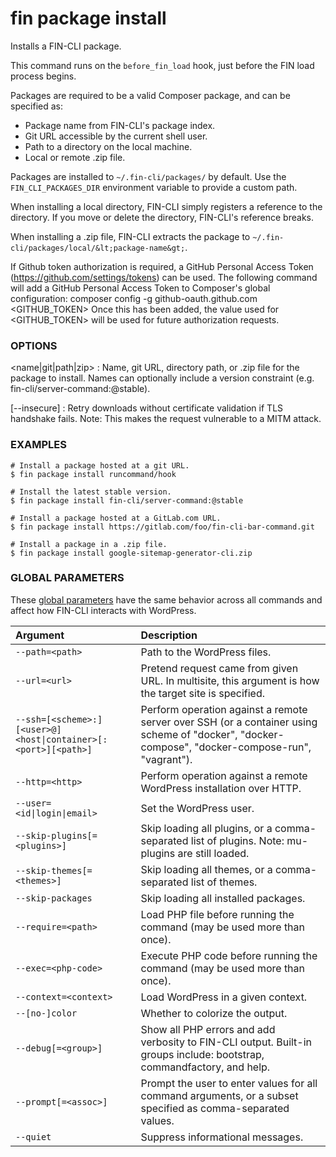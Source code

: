 # fin package install

Installs a FIN-CLI package.

This command runs on the `before_fin_load` hook, just before the FIN load process begins.

Packages are required to be a valid Composer package, and can be specified as:

* Package name from FIN-CLI's package index.
* Git URL accessible by the current shell user.
* Path to a directory on the local machine.
* Local or remote .zip file.

Packages are installed to `~/.fin-cli/packages/` by default. Use the `FIN_CLI_PACKAGES_DIR` environment variable to provide a custom path.

When installing a local directory, FIN-CLI simply registers a reference to the directory. If you move or delete the directory, FIN-CLI's reference breaks.

When installing a .zip file, FIN-CLI extracts the package to `~/.fin-cli/packages/local/&lt;package-name&gt;`.

If Github token authorization is required, a GitHub Personal Access Token (https://github.com/settings/tokens) can be used. The following command will add a GitHub Personal Access Token to Composer's global configuration:
composer config -g github-oauth.github.com &lt;GITHUB_TOKEN&gt; Once this has been added, the value used for &lt;GITHUB_TOKEN&gt; will be used for future authorization requests.

### OPTIONS

&lt;name|git|path|zip&gt;
: Name, git URL, directory path, or .zip file for the package to install. Names can optionally include a version constraint (e.g. fin-cli/server-command:@stable).

[\--insecure]
: Retry downloads without certificate validation if TLS handshake fails. Note: This makes the request vulnerable to a MITM attack.

### EXAMPLES

    # Install a package hosted at a git URL.
    $ fin package install runcommand/hook

    # Install the latest stable version.
    $ fin package install fin-cli/server-command:@stable

    # Install a package hosted at a GitLab.com URL.
    $ fin package install https://gitlab.com/foo/fin-cli-bar-command.git

    # Install a package in a .zip file.
    $ fin package install google-sitemap-generator-cli.zip

### GLOBAL PARAMETERS

These [global parameters](https://make.wordpress.org/cli/handbook/config/) have the same behavior across all commands and affect how FIN-CLI interacts with WordPress.

| **Argument**    | **Description**              |
|:----------------|:-----------------------------|
| `--path=<path>` | Path to the WordPress files. |
| `--url=<url>` | Pretend request came from given URL. In multisite, this argument is how the target site is specified. |
| `--ssh=[<scheme>:][<user>@]<host\|container>[:<port>][<path>]` | Perform operation against a remote server over SSH (or a container using scheme of "docker", "docker-compose", "docker-compose-run", "vagrant"). |
| `--http=<http>` | Perform operation against a remote WordPress installation over HTTP. |
| `--user=<id\|login\|email>` | Set the WordPress user. |
| `--skip-plugins[=<plugins>]` | Skip loading all plugins, or a comma-separated list of plugins. Note: mu-plugins are still loaded. |
| `--skip-themes[=<themes>]` | Skip loading all themes, or a comma-separated list of themes. |
| `--skip-packages` | Skip loading all installed packages. |
| `--require=<path>` | Load PHP file before running the command (may be used more than once). |
| `--exec=<php-code>` | Execute PHP code before running the command (may be used more than once). |
| `--context=<context>` | Load WordPress in a given context. |
| `--[no-]color` | Whether to colorize the output. |
| `--debug[=<group>]` | Show all PHP errors and add verbosity to FIN-CLI output. Built-in groups include: bootstrap, commandfactory, and help. |
| `--prompt[=<assoc>]` | Prompt the user to enter values for all command arguments, or a subset specified as comma-separated values. |
| `--quiet` | Suppress informational messages. |
